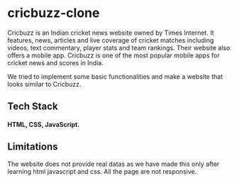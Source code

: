 # cricbuzz-clone

Cricbuzz is an Indian cricket news website owned by Times Internet. It features, news, articles and live coverage of cricket matches including videos, text commentary, player stats and team rankings. Their website also offers a mobile app.
Cricbuzz is one of the most popular mobile apps for cricket news and scores in India.

We tried to implement some basic functionalities and make a website that looks similar to Cricbuzz.

## Tech Stack

#### HTML, CSS, JavaScript.

## Limitations

The website does not provide real datas as we have made this only after learning html javascript and css. All the page are not responsive.



